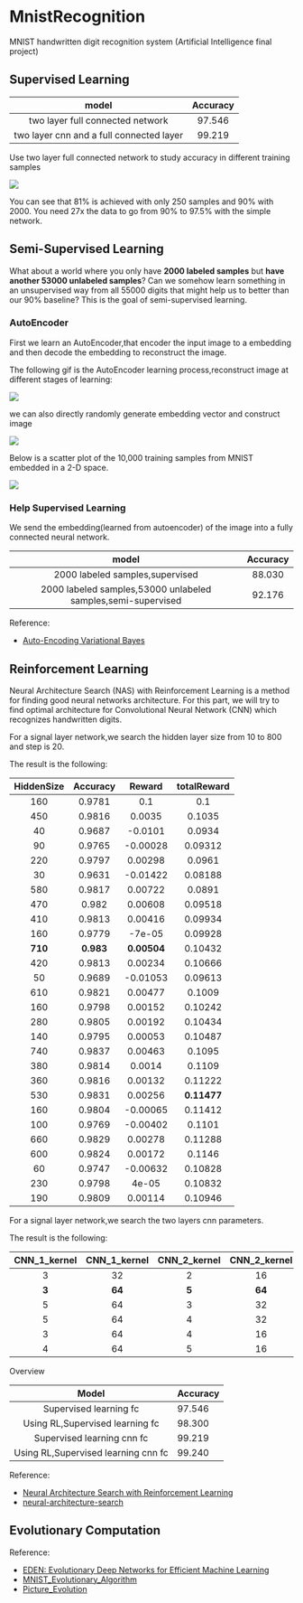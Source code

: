# MnistRecognition
MNIST handwritten digit recognition system (Artificial Intelligence final project)

## Supervised Learning

|model|Accuracy|
|:---:|:---:|
|two layer full connected network|97.546|
|two layer cnn and a full connected layer|99.219|

Use two layer full connected network to study accuracy in different training samples

![](./images/accuracy_vs_samples.png)

You can see that 81% is achieved with only 250 samples and 90% with 2000. You need 27x the data to go from 90% to 97.5% with the simple network.

## Semi-Supervised Learning

What about a world where you only have **2000 labeled samples** but **have another 53000 unlabeled samples**?
Can we somehow learn something in an unsupervised way from all 55000 digits that might help us to better than our 90% baseline?
This is the goal of semi-supervised learning.

### AutoEncoder
First we learn an AutoEncoder,that encoder the input image to a embedding and then
decode the embedding to reconstruct the image.

The following gif is the AutoEncoder learning process,reconstruct image at different stages of learning:

![](./images/reconstructed.gif)

we can also directly randomly generate embedding vector and  construct image

![](./images/digit.png)

Below is a scatter plot of the 10,000 training samples from MNIST embedded in a 2-D space.

![](./images/ae-cluster.png)

### Help Supervised Learning

We send the embedding(learned from autoencoder) of the image into a fully connected neural network.

|model|Accuracy|
|:---:|:---:|
|2000 labeled samples,supervised|88.030|
|2000 labeled samples,53000 unlabeled samples,semi-supervised|92.176|

Reference:
- [Auto-Encoding Variational Bayes](https://arxiv.org/pdf/1312.6114.pdf)

## Reinforcement Learning
Neural Architecture Search (NAS) with Reinforcement Learning is a method for finding good neural networks architecture.
For this part, we will try to find optimal architecture for Convolutional Neural Network (CNN) which recognizes handwritten digits.

For a signal layer network,we search the hidden layer size from 10 to 800 and step is 20.

The result is the following:

|HiddenSize|Accuracy|Reward|totalReward|
|:---:|:---:|:---:|:---:|
160|0.9781|0.1|0.1
450|0.9816|0.0035|0.1035
40|0.9687|-0.0101|0.0934
90|0.9765|-0.00028|0.09312
220|0.9797|0.00298|0.0961
30|0.9631|-0.01422|0.08188
580|0.9817|0.00722|0.0891
470|0.982|0.00608|0.09518
410|0.9813|0.00416|0.09934
160|0.9779|-7e-05|0.09928
**710**|**0.983**|**0.00504**|0.10432
420|0.9813|0.00234|0.10666
50|0.9689|-0.01053|0.09613
610|0.9821|0.00477|0.1009
160|0.9798|0.00152|0.10242
280|0.9805|0.00192|0.10434
140|0.9795|0.00053|0.10487
740|0.9837|0.00463|0.1095
380|0.9814|0.0014|0.1109
360|0.9816|0.00132|0.11222
530|0.9831|0.00256|**0.11477**
160|0.9804|-0.00065|0.11412
100|0.9769|-0.00402|0.1101
660|0.9829|0.00278|0.11288
600|0.9824|0.00172|0.1146
60|0.9747|-0.00632|0.10828
230|0.9798|4e-05|0.10832
190|0.9809|0.00114|0.10946

For a signal layer network,we search the two layers cnn parameters.

The result is the following:

|CNN_1_kernel|CNN_1_kernel|CNN_2_kernel|CNN_2_kernel|Accuracy|Reward|totalReward|
|:---:|:---:|:---:|:---:|:---:|:---:|:---:|
3|32|2|16|0.9904|0.1|0.1
**3**|**64**|**5**|**64**|**0.9929**|**0.0025**|0.1025
5|64|3|32|0.9923|0.0014|0.1039
5|64|4|32|0.9923|0.00112|0.10502
3|64|4|16|0.9917|0.0003|0.10532
4|64|5|16|0.9915|4e-05|**0.10535**

Overview

|Model|Accuracy|
|:---:|:---|
|Supervised learning fc|97.546|
|Using RL,Supervised learning fc|98.300|
|Supervised learning cnn fc|99.219|
|Using RL,Supervised learning cnn fc|99.240|

Reference:
- [Neural Architecture Search with Reinforcement Learning](https://arxiv.org/pdf/1611.01578.pdf)
- [neural-architecture-search](https://github.com/titu1994/neural-architecture-search)

## Evolutionary Computation

Reference:
- [EDEN: Evolutionary Deep Networks for Efficient
Machine Learning](https://arxiv.org/pdf/1709.09161.pdf)
- [MNIST_Evolutionary_Algorithm](https://github.com/asbran/MNIST_Evolutionary_Algorithm)
- [Picture_Evolution](https://github.com/ncblair/Picture_Evolution)